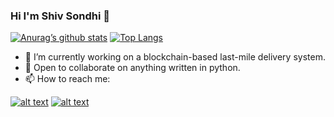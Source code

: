### Hi I'm Shiv Sondhi 👋

[![Anurag’s github stats](https://github-readme-stats.vercel.app/api?username=shivsondhi&count_private=true&theme=gruvbox)](https://github.com/shivsondhi)
[![Top Langs](https://github-readme-stats.vercel.app/api/top-langs/?username=shivsondhi&layout=compact&theme=gruvbox)](https://github.com/shivsondhi)

- 🔭 I’m currently working on a blockchain-based last-mile delivery system.
- 👯 Open to collaborate on anything written in python.
- 📫 How to reach me:

<a href="https://www.linkedin.com/in/shivsondhi/">![alt text](https://img.shields.io/badge/-LinkedIn-0e76a8?style=plastic&logo=linkedIn)</a>
<a href="https://twitter.com/shivsondhi">![alt text](https://img.shields.io/badge/-Twitter-1DA1F2?style=plastic&logo=Twitter)</a>

<!--
**shivsondhi/shivsondhi** is a ✨ _special_ ✨ repository because its `README.md` (this file) appears on your GitHub profile.

Here are some ideas to get you started:

- 🤔 I’m looking for help with ...
- 💬 Ask me about ...
- 😄 Pronouns: ...
- ⚡ Fun fact: ...
-->
